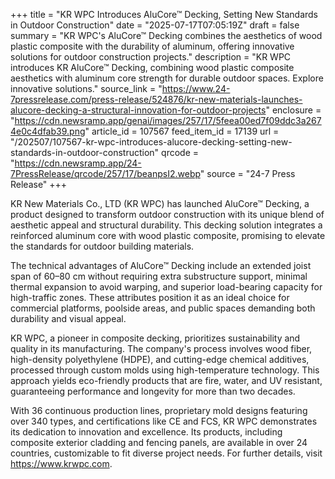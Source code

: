 +++
title = "KR WPC Introduces AluCore™ Decking, Setting New Standards in Outdoor Construction"
date = "2025-07-17T07:05:19Z"
draft = false
summary = "KR WPC's AluCore™ Decking combines the aesthetics of wood plastic composite with the durability of aluminum, offering innovative solutions for outdoor construction projects."
description = "KR WPC introduces KR AluCore™ Decking, combining wood plastic composite aesthetics with aluminum core strength for durable outdoor spaces. Explore innovative solutions."
source_link = "https://www.24-7pressrelease.com/press-release/524876/kr-new-materials-launches-alucore-decking-a-structural-innovation-for-outdoor-projects"
enclosure = "https://cdn.newsramp.app/genai/images/257/17/5feea00ed7f09ddc3a2674e0c4dfab39.png"
article_id = 107567
feed_item_id = 17139
url = "/202507/107567-kr-wpc-introduces-alucore-decking-setting-new-standards-in-outdoor-construction"
qrcode = "https://cdn.newsramp.app/24-7PressRelease/qrcode/257/17/beanpsI2.webp"
source = "24-7 Press Release"
+++

<p>KR New Materials Co., LTD (KR WPC) has launched AluCore™ Decking, a product designed to transform outdoor construction with its unique blend of aesthetic appeal and structural durability. This decking solution integrates a reinforced aluminum core with wood plastic composite, promising to elevate the standards for outdoor building materials.</p><p>The technical advantages of AluCore™ Decking include an extended joist span of 60–80 cm without requiring extra substructure support, minimal thermal expansion to avoid warping, and superior load-bearing capacity for high-traffic zones. These attributes position it as an ideal choice for commercial platforms, poolside areas, and public spaces demanding both durability and visual appeal.</p><p>KR WPC, a pioneer in composite decking, prioritizes sustainability and quality in its manufacturing. The company's process involves wood fiber, high-density polyethylene (HDPE), and cutting-edge chemical additives, processed through custom molds using high-temperature technology. This approach yields eco-friendly products that are fire, water, and UV resistant, guaranteeing performance and longevity for more than two decades.</p><p>With 36 continuous production lines, proprietary mold designs featuring over 340 types, and certifications like CE and FCS, KR WPC demonstrates its dedication to innovation and excellence. Its products, including composite exterior cladding and fencing panels, are available in over 24 countries, customizable to fit diverse project needs. For further details, visit <a href='https://www.krwpc.com' rel='nofollow' target='_blank'>https://www.krwpc.com</a>.</p>